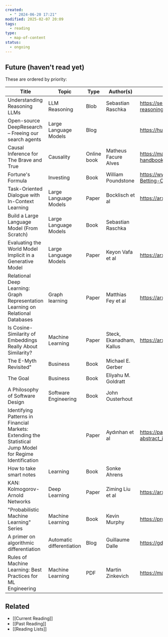 ```yaml
---
created:
  - " 2024-06-20 17:21"
modified: 2025-02-07 20:09
tags:
  - reading
type:
  - map-of-content
status:
  - ongoing
---
```


## Future (haven't read yet)

These are ordered by priority:

| Title                                                                                                     | Topic                     | Type        | Author(s)                | Link(s)                                                                            |
| --------------------------------------------------------------------------------------------------------- | ------------------------- | ----------- | ------------------------ | ---------------------------------------------------------------------------------- |
| Understanding Reasoning LLMs                                                                              | LLM Reasoning             | Blob        | Sebastian Raschka        | https://sebastianraschka.com/blog/2025/understanding-reasoning-llms.html           |
| Open-source DeepResearch – Freeing our search agents                                                      | Large Language Models     | Blog        |                          | https://huggingface.co/blog/open-deep-research                                     |
| Causal Inference for The Brave and True                                                                   | Causality                 | Online book | Matheus Facure Alves     | <https://matheusfacure.github.io/python-causality-handbook/>                       |
| Fortune's Formula                                                                                         | Investing                 | Book        | William Poundstone       | <https://www.amazon.com/Fortunes-Formula-Scientific-Betting-Casinos/dp/B072VX7DCS> |
| Task-Oriented Dialogue with In-Context Learning                                                           | Large Language Models     | Paper       | Bocklisch et al          | <https://arxiv.org/abs/2402.12234>                                                 |
| Build a Large Language Model (From Scratch)                                                               | Large Language Models     | Book        | Sebastian Raschka        |                                                                                    |
| Evaluating the World Model Implicit in a Generative Model                                                 | Large Language Models     | Paper       | Keyon Vafa et al         | <https://arxiv.org/abs/2406.03689>                                                 |
| Relational Deep Learning: Graph Representation Learning on Relational Databases                           | Graph learning            | Paper       | Matthias Fey et al       | <https://arxiv.org/abs/2312.04615>                                                 |
| Is Cosine-Similarity of Embeddings Really About Similarity?                                               | Machine Learning          | Paper       | Steck, Ekanadham, Kallus | <https://arxiv.org/pdf/2403.05440>                                                 |
| The E-Myth Revisited"                                                                                     | Business                  | Book        | Michael E. Gerber        |                                                                                    |
| The Goal                                                                                                  | Business                  | Book        | Eliyahu M. Goldratt      |                                                                                    |
| A Philosophy of Software Design                                                                           | Software Engineering      | Book        | John Ousterhout          |                                                                                    |
| Identifying Patterns in Financial Markets: Extending the Statistical Jump Model for Regime Identification |                           | Paper       | Aydınhan et al           | <https://papers.ssrn.com/sol3/papers.cfm?abstract_id=4556048>                      |
| How to take smart notes                                                                                   | Learning                  | Book        | Sonke Ahrens             |                                                                                    |
| KAN: Kolmogorov-Arnold Networks                                                                           | Deep Learning             | Paper       | Ziming Liu et al         | <https://arxiv.org/abs/2404.19756>                                                 |
| "Probabilistic Machine Learning" Series                                                                   | Machine Learning          | Book        | Kevin Murphy             | <https://probml.github.io/pml-book/>                                               |
| A primer on algorithmic differentiation                                                                   | Automatic differentiation | Blog        | Guillaume Dalle          | <https://gdalle.github.io/AutodiffTutorial/>                                       |
| Rules of Machine Learning: Best Practices for ML Engineering                                              | Machine Learning          | PDF         | Martin Zinkevich         | <https://martin.zinkevich.org/rules_of_ml/rules_of_ml.pdf>                         |

## Related 
* [[Current Reading]]
* [[Past Reading]]
* [[Reading Lists]]
